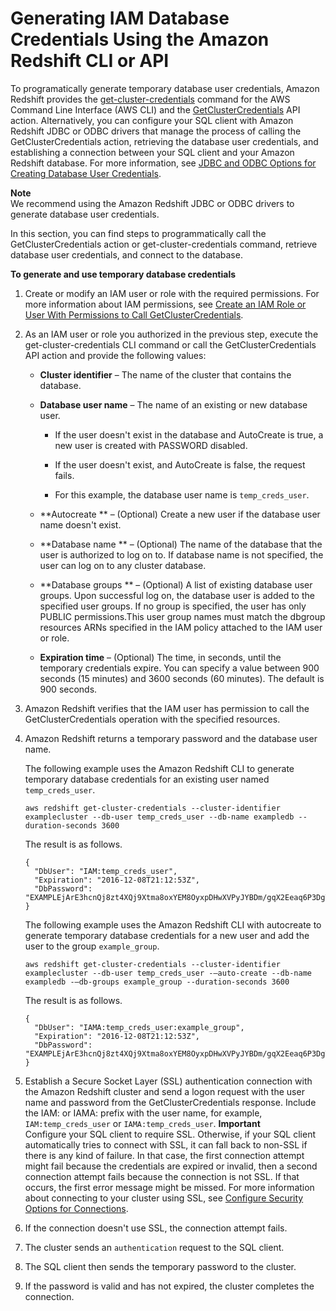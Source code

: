 # Generating IAM Database Credentials Using the Amazon Redshift CLI or API<a name="generating-iam-credentials-cli-api"></a>

To programatically generate temporary database user credentials, Amazon Redshift provides the [get\-cluster\-credentials](http://docs.aws.amazon.com/cli/latest/reference/redshift/get-cluster-credentials.html) command for the AWS Command Line Interface \(AWS CLI\) and the [GetClusterCredentials](http://docs.aws.amazon.com/redshift/latest/APIReference/API_GetClusterCredentials.html) API action\. Alternatively, you can configure your SQL client with Amazon Redshift JDBC or ODBC drivers that manage the process of calling the GetClusterCredentials action, retrieving the database user credentials, and establishing a connection between your SQL client and your Amazon Redshift database\. For more information, see [JDBC and ODBC Options for Creating Database User Credentials](jdbc-and-odbc-options-for-database-credentials.md)\.

**Note**  
We recommend using the Amazon Redshift JDBC or ODBC drivers to generate database user credentials\.

In this section, you can find steps to programmatically call the GetClusterCredentials action or get\-cluster\-credentials command, retrieve database user credentials, and connect to the database\.

**To generate and use temporary database credentials**

1. Create or modify an IAM user or role with the required permissions\. For more information about IAM permissions, see [Create an IAM Role or User With Permissions to Call GetClusterCredentials](generating-iam-credentials-role-permissions.md)\.

1. As an IAM user or role you authorized in the previous step, execute the get\-cluster\-credentials CLI command or call the GetClusterCredentials API action and provide the following values:

   + **Cluster identifier** – The name of the cluster that contains the database\.

   + **Database user name** – The name of an existing or new database user\.

     + If the user doesn't exist in the database and AutoCreate is true, a new user is created with PASSWORD disabled\.

     +  If the user doesn't exist, and AutoCreate is false, the request fails\. 

     + For this example, the database user name is `temp_creds_user`\. 

   +  **Autocreate ** – \(Optional\) Create a new user if the database user name doesn't exist\.

   +  **Database name ** – \(Optional\) The name of the database that the user is authorized to log on to\. If database name is not specified, the user can log on to any cluster database\.

   +  **Database groups ** – \(Optional\) A list of existing database user groups\. Upon successful log on, the database user is added to the specified user groups\. If no group is specified, the user has only PUBLIC permissions\.This user group names must match the dbgroup resources ARNs specified in the IAM policy attached to the IAM user or role\. 

   +  **Expiration time** – \(Optional\) The time, in seconds, until the temporary credentials expire\. You can specify a value between 900 seconds \(15 minutes\) and 3600 seconds \(60 minutes\)\. The default is 900 seconds\.

1. Amazon Redshift verifies that the IAM user has permission to call the GetClusterCredentials operation with the specified resources\. 

1. Amazon Redshift returns a temporary password and the database user name\.

   The following example uses the Amazon Redshift CLI to generate temporary database credentials for an existing user named `temp_creds_user`\.

   ```
   aws redshift get-cluster-credentials --cluster-identifier examplecluster --db-user temp_creds_user --db-name exampledb --duration-seconds 3600
   ```

   The result is as follows\.

   ```
   {
     "DbUser": "IAM:temp_creds_user", 
     "Expiration": "2016-12-08T21:12:53Z", 
     "DbPassword": "EXAMPLEjArE3hcnQj8zt4XQj9Xtma8oxYEM8OyxpDHwXVPyJYBDm/gqX2Eeaq6P3DgTzgPg=="
   }
   ```

   The following example uses the Amazon Redshift CLI with autocreate to generate temporary database credentials for a new user and add the user to the group `example_group`\.

   ```
   aws redshift get-cluster-credentials --cluster-identifier examplecluster --db-user temp_creds_user -–auto-create --db-name exampledb -–db-groups example_group --duration-seconds 3600
   ```

   The result is as follows\.

   ```
   {
     "DbUser": "IAMA:temp_creds_user:example_group", 
     "Expiration": "2016-12-08T21:12:53Z", 
     "DbPassword": "EXAMPLEjArE3hcnQj8zt4XQj9Xtma8oxYEM8OyxpDHwXVPyJYBDm/gqX2Eeaq6P3DgTzgPg=="
   }
   ```

1. Establish a Secure Socket Layer \(SSL\) authentication connection with the Amazon Redshift cluster and send a logon request with the user name and password from the GetClusterCredentials response\. Include the IAM: or IAMA: prefix with the user name, for example, `IAM:temp_creds_user` or `IAMA:temp_creds_user`\.
**Important**  
Configure your SQL client to require SSL\. Otherwise, if your SQL client automatically tries to connect with SSL, it can fall back to non\-SSL if there is any kind of failure\. In that case, the first connection attempt might fail because the credentials are expired or invalid, then a second connection attempt fails because the connection is not SSL\. If that occurs, the first error message might be missed\. For more information about connecting to your cluster using SSL, see [Configure Security Options for Connections](connecting-ssl-support.md)\.

1. If the connection doesn't use SSL, the connection attempt fails\. 

1. The cluster sends an `authentication` request to the SQL client\. 

1. The SQL client then sends the temporary password to the cluster\. 

1. If the password is valid and has not expired, the cluster completes the connection\. 

